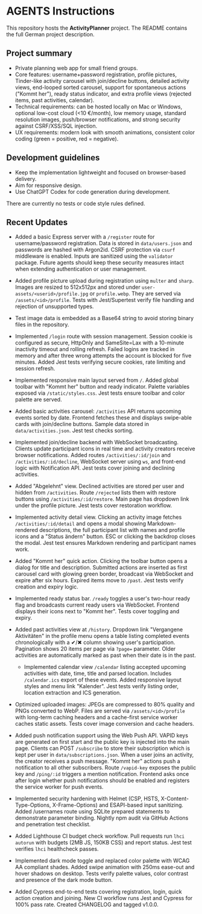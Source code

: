 # AGENTS Instructions

This repository hosts the **ActivityPlanner** project. The README contains the full German project description.

## Project summary
- Private planning web app for small friend groups.
- Core features: username+password registration, profile pictures, Tinder-like activity carousel with join/decline buttons, detailed activity views, end-looped sorted carousel, support for spontaneous actions ("Kommt her"), ready status indicator, and extra profile views (rejected items, past activities, calendar).
- Technical requirements: can be hosted locally on Mac or Windows, optional low-cost cloud (<10 €/month), low memory usage, standard resolution images, push/browser notifications, and strong security against CSRF/XSS/SQL injection.
- UX requirements: modern look with smooth animations, consistent color coding (green = positive, red = negative).

## Development guidelines
- Keep the implementation lightweight and focused on browser-based delivery.
- Aim for responsive design.
- Use ChatGPT Codex for code generation during development.

There are currently no tests or code style rules defined.

## Recent Updates
* Added a basic Express server with a `/register` route for username/password
  registration. Data is stored in `data/users.json` and passwords are hashed with
  Argon2id. CSRF protection via `csurf` middleware is enabled. Inputs are
  sanitized using the `validator` package. Future agents should keep these
  security measures intact when extending authentication or user management.
* Added profile picture upload during registration using `multer` and `sharp`.
  Images are resized to 512x512px and stored under `user-assets/<userid>/profile.jpg`
  or `profile.webp`. They are served via `/assets/<id>/profile`. Tests with
  Jest/Supertest verify file handling and rejection of unsupported types.
* Test image data is embedded as a Base64 string to avoid storing binary files
  in the repository.
* Implemented `/login` route with session management. Session cookie is
  configured as secure, HttpOnly and SameSite=Lax with a 10-minute inactivity
  timeout and rolling refresh. Failed logins are tracked in memory and after
  three wrong attempts the account is blocked for five minutes. Added Jest tests
  verifying secure cookies, rate limiting and session refresh.

* Implemented responsive main layout served from `/`. Added global toolbar with "Kommt her" button and ready indicator. Palette variables exposed via `/static/styles.css`. Jest tests ensure toolbar and color palette are served.
* Added basic activities carousel: `/activities` API returns upcoming events sorted by date. Frontend fetches these and displays swipe-able cards with join/decline buttons. Sample data stored in `data/activities.json`. Jest test checks sorting.
* Implemented join/decline backend with WebSocket broadcasting. Clients update participant icons in real time and activity creators receive browser notifications. Added routes `/activities/:id/join` and `/activities/:id/decline`, WebSocket server using `ws`, and front-end logic with Notification API. Jest tests cover joining and declining activities.
* Added "Abgelehnt" view. Declined activities are stored per user and hidden from `/activities`. Route `/rejected` lists them with restore buttons using `/activities/:id/restore`. Main page has dropdown link under the profile picture. Jest tests cover restoration workflow.
* Implemented activity detail view. Clicking an activity image fetches `/activities/:id/detail` and opens a modal showing Markdown-rendered descriptions, the full participant list with names and profile icons and a "Status ändern" button. ESC or clicking the backdrop closes the modal. Jest test ensures Markdown rendering and participant names work.
* Added "Kommt her" quick action. Clicking the toolbar button opens a dialog for title and description. Submitted actions are inserted as first carousel card with glowing green border, broadcast via WebSocket and expire after six hours. Expired items move to `/past`. Jest tests verify creation and expiry logic.
* Implemented ready status bar. `/ready` toggles a user's two-hour ready flag and broadcasts current ready users via WebSocket. Frontend displays their icons next to "Kommt her". Tests cover toggling and expiry.
* Added past activities view at `/history`. Dropdown link "Vergangene Aktivitäten" in the profile menu opens a table listing completed events chronologically with a ✔/✖ column showing user's participation. Pagination shows 20 items per page via `?page=` parameter. Older activities are automatically marked as past when their date is in the past.
  * Implemented calendar view `/calendar` listing accepted upcoming activities with date, time, title and parsed location. Includes `/calendar.ics` export of these events. Added responsive layout styles and menu link "Kalender". Jest tests verify listing order, location extraction and ICS generation.
* Optimized uploaded images: JPEGs are compressed to 80% quality and PNGs converted to WebP. Files are served via `/assets/<id>/profile` with long-term caching headers and a cache-first service worker caches static assets. Tests cover image conversion and cache headers.
* Added push notification support using the Web Push API. VAPID keys are generated on first start and the public key is injected into the main page. Clients can POST `/subscribe` to store their subscription which is kept per user in `data/subscriptions.json`. When a user joins an activity, the creator receives a push message. "Kommt her" actions push a notification to all other subscribers. Route `/vapid-key` exposes the public key and `/ping/:id` triggers a mention notification. Frontend asks once after login whether push notifications should be enabled and registers the service worker for push events.
* Implemented security hardening with Helmet (CSP, HSTS, X-Content-Type-Options, X-Frame-Options) and ESAPI-based input sanitizing. Added /usernames route using SQLite prepared statements to demonstrate parameter binding. Nightly npm audit via GitHub Actions and penetration test checklist.
* Added Lighthouse CI budget check workflow. Pull requests run `lhci autorun` with budgets (2MB JS, 150KB CSS) and report status. Jest test verifies `lhci` healthcheck passes.
* Implemented dark mode toggle and replaced color palette with WCAG AA compliant shades. Added swipe animation with 250ms ease-out and hover shadows on desktop. Tests verify palette values, color contrast and presence of the dark mode button.
* Added Cypress end-to-end tests covering registration, login, quick action creation and joining. New CI workflow runs Jest and Cypress for 100% pass rate. Created CHANGELOG and tagged v1.0.0.
